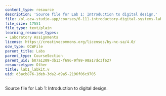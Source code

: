 ```yaml
---
content_type: resource
description: 'Source file for Lab 1: Introduction to digital design.'
file: /ol-ocw-studio-app/courses/6-111-introductory-digital-systems-laboratory-spring-2006/d3acb8761deb3da2d9a52196f06c9705_lab1_labkit.v
file_size: 17551
file_type: text/plain
learning_resource_types:
- Laboratory Assignments
license: https://creativecommons.org/licenses/by-nc-sa/4.0/
ocw_type: OCWFile
parent_title: Labs
parent_type: CourseSection
parent_uid: b07a1209-db13-f696-9f99-98a17dc3f627
resourcetype: Other
title: lab1_labkit.v
uid: d3acb876-1deb-3da2-d9a5-2196f06c9705
---
```

Source file for Lab 1: Introduction to digital design.